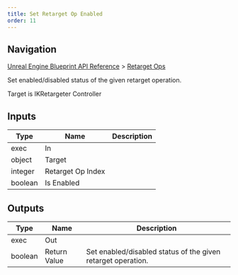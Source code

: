 ```yaml
---
title: Set Retarget Op Enabled
order: 11
---
```

## Navigation

[Unreal Engine Blueprint API Reference](https://dev.epicgames.com/documentation/en-us/unreal-engine/BlueprintAPI) > [Retarget Ops](https://dev.epicgames.com/documentation/en-us/unreal-engine/BlueprintAPI/RetargetOps)

Set enabled/disabled status of the given retarget operation.

Target is IKRetargeter Controller

## Inputs

| Type | Name | Description |
| --- | --- | --- |
| exec | In |  |
| object | Target |  |
| integer | Retarget Op Index |  |
| boolean | Is Enabled |  |

## Outputs

| Type | Name | Description |
| --- | --- | --- |
| exec | Out |  |
| boolean | Return Value | Set enabled/disabled status of the given retarget operation. |
